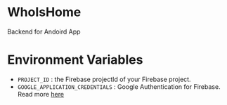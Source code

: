 # WhoIsHome
Backend for Andoird App

# Environment Variables

- `PROJECT_ID` : the Firebase projectId of your Firebase project.
- `GOOGLE_APPLICATION_CREDENTIALS` : Google Authentication for Firebase. Read more [here](https://cloud.google.com/docs/authentication/provide-credentials-adc#wlif-key)
